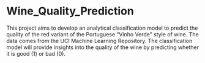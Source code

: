 # Wine_Quality_Prediction
This project aims to develop an analytical classification model to predict the quality of the red variant of the Portuguese “Vinho Verde” style of wine. The data comes from the UCI Machine Learning Repository. The classification model will provide insights into the quality of the wine by predicting whether it is good (1) or bad (0).

